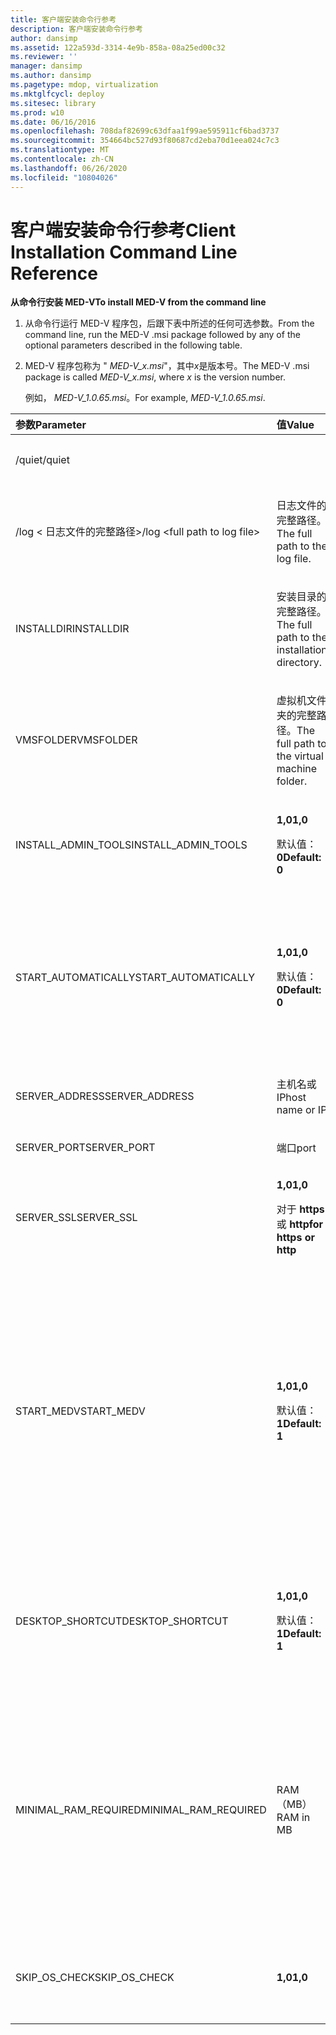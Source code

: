 ```yaml
---
title: 客户端安装命令行参考
description: 客户端安装命令行参考
author: dansimp
ms.assetid: 122a593d-3314-4e9b-858a-08a25ed00c32
ms.reviewer: ''
manager: dansimp
ms.author: dansimp
ms.pagetype: mdop, virtualization
ms.mktglfcycl: deploy
ms.sitesec: library
ms.prod: w10
ms.date: 06/16/2016
ms.openlocfilehash: 708daf82699c63dfaa1f99ae595911cf6bad3737
ms.sourcegitcommit: 354664bc527d93f80687cd2eba70d1eea024c7c3
ms.translationtype: MT
ms.contentlocale: zh-CN
ms.lasthandoff: 06/26/2020
ms.locfileid: "10804026"
---
```

# <span data-ttu-id="c7834-103">客户端安装命令行参考</span><span class="sxs-lookup"><span data-stu-id="c7834-103">Client Installation Command Line Reference</span></span>


**<span data-ttu-id="c7834-104">从命令行安装 MED-V</span><span class="sxs-lookup"><span data-stu-id="c7834-104">To install MED-V from the command line</span></span>**

1.  <span data-ttu-id="c7834-105">从命令行运行 MED-V 程序包，后跟下表中所述的任何可选参数。</span><span class="sxs-lookup"><span data-stu-id="c7834-105">From the command line, run the MED-V .msi package followed by any of the optional parameters described in the following table.</span></span>

2.  <span data-ttu-id="c7834-106">MED-V 程序包称为 " *MED-V\_x.msi*"，其中*x*是版本号。</span><span class="sxs-lookup"><span data-stu-id="c7834-106">The MED-V .msi package is called *MED-V\_x.msi*, where *x* is the version number.</span></span>

    <span data-ttu-id="c7834-107">例如， *MED-V\_1.0.65.msi*。</span><span class="sxs-lookup"><span data-stu-id="c7834-107">For example, *MED-V\_1.0.65.msi*.</span></span>

<table>
<colgroup>
<col width="33%" />
<col width="33%" />
<col width="33%" />
</colgroup>
<thead>
<tr class="header">
<th align="left"><span data-ttu-id="c7834-108">参数</span><span class="sxs-lookup"><span data-stu-id="c7834-108">Parameter</span></span></th>
<th align="left"><span data-ttu-id="c7834-109">值</span><span class="sxs-lookup"><span data-stu-id="c7834-109">Value</span></span></th>
<th align="left"><span data-ttu-id="c7834-110">描述</span><span class="sxs-lookup"><span data-stu-id="c7834-110">Description</span></span></th>
</tr>
</thead>
<tbody>
<tr class="odd">
<td align="left"><p><span data-ttu-id="c7834-111">/quiet</span><span class="sxs-lookup"><span data-stu-id="c7834-111">/quiet</span></span></p></td>
<td align="left"><p></p></td>
<td align="left"><p><span data-ttu-id="c7834-112">无提示安装</span><span class="sxs-lookup"><span data-stu-id="c7834-112">Silent installation</span></span></p></td>
</tr>
<tr class="even">
<td align="left"><p><span data-ttu-id="c7834-113">/log &lt; 日志文件的完整路径&gt;</span><span class="sxs-lookup"><span data-stu-id="c7834-113">/log &lt;full path to log file&gt;</span></span></p></td>
<td align="left"><p><span data-ttu-id="c7834-114">日志文件的完整路径。</span><span class="sxs-lookup"><span data-stu-id="c7834-114">The full path to the log file.</span></span></p></td>
<td align="left"><p></p></td>
</tr>
<tr class="odd">
<td align="left"><p><span data-ttu-id="c7834-115">INSTALLDIR</span><span class="sxs-lookup"><span data-stu-id="c7834-115">INSTALLDIR</span></span></p></td>
<td align="left"><p><span data-ttu-id="c7834-116">安装目录的完整路径。</span><span class="sxs-lookup"><span data-stu-id="c7834-116">The full path to the installation directory.</span></span></p></td>
<td align="left"><p></p></td>
</tr>
<tr class="even">
<td align="left"><p><span data-ttu-id="c7834-117">VMSFOLDER</span><span class="sxs-lookup"><span data-stu-id="c7834-117">VMSFOLDER</span></span></p></td>
<td align="left"><p><span data-ttu-id="c7834-118">虚拟机文件夹的完整路径。</span><span class="sxs-lookup"><span data-stu-id="c7834-118">The full path to the virtual machine folder.</span></span></p></td>
<td align="left"><p></p></td>
</tr>
<tr class="odd">
<td align="left"><p><span data-ttu-id="c7834-119">INSTALL_ADMIN_TOOLS</span><span class="sxs-lookup"><span data-stu-id="c7834-119">INSTALL_ADMIN_TOOLS</span></span></p></td>
<td align="left"><p><strong><span data-ttu-id="c7834-120">1,0</span><span class="sxs-lookup"><span data-stu-id="c7834-120">1,0</span></span></strong></p>
<p><span data-ttu-id="c7834-121">默认值： <strong> 0</span><span class="sxs-lookup"><span data-stu-id="c7834-121">Default: <strong>0</span></span></strong></p></td>
<td align="left"><p><span data-ttu-id="c7834-122">安装 MED-V 管理工具。</span><span class="sxs-lookup"><span data-stu-id="c7834-122">Installs MED-V administration tools.</span></span></p></td>
</tr>
<tr class="even">
<td align="left"><p><span data-ttu-id="c7834-123">START_AUTOMATICALLY</span><span class="sxs-lookup"><span data-stu-id="c7834-123">START_AUTOMATICALLY</span></span></p></td>
<td align="left"><p><strong><span data-ttu-id="c7834-124">1,0</span><span class="sxs-lookup"><span data-stu-id="c7834-124">1,0</span></span></strong></p>
<p><span data-ttu-id="c7834-125">默认值： <strong> 0</span><span class="sxs-lookup"><span data-stu-id="c7834-125">Default: <strong>0</span></span></strong></p></td>
<td align="left"><p><span data-ttu-id="c7834-126">每次用户登录到 Windows 时，都将自动启动 MED-V-V 客户端。</span><span class="sxs-lookup"><span data-stu-id="c7834-126">Automatically starts MED-V client every time the user logs on to Windows.</span></span></p></td>
</tr>
<tr class="odd">
<td align="left"><p><span data-ttu-id="c7834-127">SERVER_ADDRESS</span><span class="sxs-lookup"><span data-stu-id="c7834-127">SERVER_ADDRESS</span></span></p></td>
<td align="left"><p><span data-ttu-id="c7834-128">主机名或 IP</span><span class="sxs-lookup"><span data-stu-id="c7834-128">host name or IP</span></span></p></td>
<td align="left"><p></p></td>
</tr>
<tr class="even">
<td align="left"><p><span data-ttu-id="c7834-129">SERVER_PORT</span><span class="sxs-lookup"><span data-stu-id="c7834-129">SERVER_PORT</span></span></p></td>
<td align="left"><p><span data-ttu-id="c7834-130">端口</span><span class="sxs-lookup"><span data-stu-id="c7834-130">port</span></span></p></td>
<td align="left"><p></p></td>
</tr>
<tr class="odd">
<td align="left"><p><span data-ttu-id="c7834-131">SERVER_SSL</span><span class="sxs-lookup"><span data-stu-id="c7834-131">SERVER_SSL</span></span></p></td>
<td align="left"><p><strong><span data-ttu-id="c7834-132">1,0</span><span class="sxs-lookup"><span data-stu-id="c7834-132">1,0</span></span></strong></p>
<p><span data-ttu-id="c7834-133">对于 <strong> https </strong> 或 <strong> http</span><span class="sxs-lookup"><span data-stu-id="c7834-133">for <strong>https</strong> or <strong>http</span></span></strong></p></td>
<td align="left"><p></p></td>
</tr>
<tr class="even">
<td align="left"><p><span data-ttu-id="c7834-134">START_MEDV</span><span class="sxs-lookup"><span data-stu-id="c7834-134">START_MEDV</span></span></p></td>
<td align="left"><p><strong><span data-ttu-id="c7834-135">1,0</span><span class="sxs-lookup"><span data-stu-id="c7834-135">1,0</span></span></strong></p>
<p><span data-ttu-id="c7834-136">默认值： <strong> 1</span><span class="sxs-lookup"><span data-stu-id="c7834-136">Default: <strong>1</span></span></strong></p></td>
<td align="left"><p><span data-ttu-id="c7834-137">在 MED-V 安装完成后启动 MED-V。</span><span class="sxs-lookup"><span data-stu-id="c7834-137">Starts MED-V at the completion of the MED-V installation.</span></span></p>
<div class="alert">
<strong><span data-ttu-id="c7834-138">注意</span><span class="sxs-lookup"><span data-stu-id="c7834-138">Note</span></span></strong><br/><p><span data-ttu-id="c7834-139">建议在系统安装 "MED-V" 时设置 START_MEDV = 0。</span><span class="sxs-lookup"><span data-stu-id="c7834-139">It is recommended to set START_MEDV=0 in case MED-V is installed by the system.</span></span></p>
</div>
<div>

</div></td>
</tr>
<tr class="odd">
<td align="left"><p><span data-ttu-id="c7834-140">DESKTOP_SHORTCUT</span><span class="sxs-lookup"><span data-stu-id="c7834-140">DESKTOP_SHORTCUT</span></span></p></td>
<td align="left"><p><strong><span data-ttu-id="c7834-141">1,0</span><span class="sxs-lookup"><span data-stu-id="c7834-141">1,0</span></span></strong></p>
<p><span data-ttu-id="c7834-142">默认值： <strong> 1</span><span class="sxs-lookup"><span data-stu-id="c7834-142">Default: <strong>1</span></span></strong></p></td>
<td align="left"><p><span data-ttu-id="c7834-143">在桌面上创建快捷方式，这将启动 MED-V 客户端。</span><span class="sxs-lookup"><span data-stu-id="c7834-143">Creates a shortcut on the desktop, which starts MED-V client.</span></span></p></td>
</tr>
<tr class="even">
<td align="left"><p><span data-ttu-id="c7834-144">MINIMAL_RAM_REQUIRED</span><span class="sxs-lookup"><span data-stu-id="c7834-144">MINIMAL_RAM_REQUIRED</span></span></p></td>
<td align="left"><p><span data-ttu-id="c7834-145">RAM （MB）</span><span class="sxs-lookup"><span data-stu-id="c7834-145">RAM in MB</span></span></p></td>
<td align="left"><p><span data-ttu-id="c7834-146">安装 MED-V 时，检查计算机是否具有指定的最小 RAM 数量。</span><span class="sxs-lookup"><span data-stu-id="c7834-146">When installing MED-V, checks whether the computer has the minimum amount of RAM specified.</span></span> <span data-ttu-id="c7834-147">如果不是，则中止安装。</span><span class="sxs-lookup"><span data-stu-id="c7834-147">If not, installation is aborted.</span></span></p></td>
</tr>
<tr class="odd">
<td align="left"><p><span data-ttu-id="c7834-148">SKIP_OS_CHECK</span><span class="sxs-lookup"><span data-stu-id="c7834-148">SKIP_OS_CHECK</span></span></p></td>
<td align="left"><p><strong><span data-ttu-id="c7834-149">1,0</span><span class="sxs-lookup"><span data-stu-id="c7834-149">1,0</span></span></strong></p></td>
<td align="left"><p><span data-ttu-id="c7834-150">省略操作系统验证。</span><span class="sxs-lookup"><span data-stu-id="c7834-150">Omits the operating system validation.</span></span></p></td>
</tr>
</tbody>
</table>











